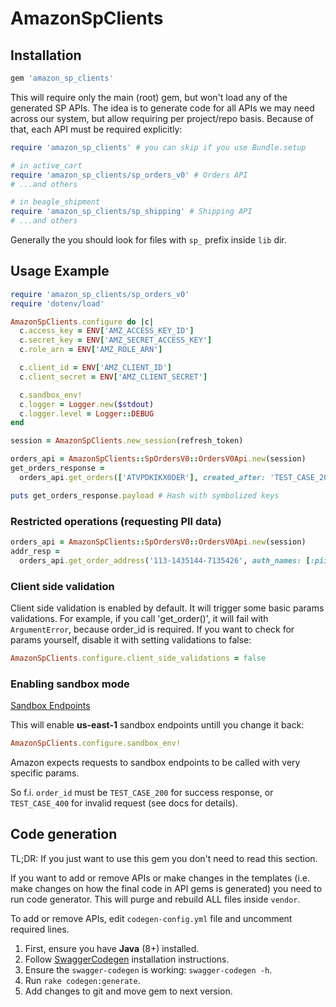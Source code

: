 # AmazonSpClients

## Installation

```ruby
gem 'amazon_sp_clients'
```

This will require only the main (root) gem, but won't load any of the generated
SP APIs. The idea is to generate code for all APIs we may need across our
system, but allow requiring per project/repo basis. Because of that, each API
must be required explicitly:

```ruby
require 'amazon_sp_clients' # you can skip if you use Bundle.setup

# in active_cart
require 'amazon_sp_clients/sp_orders_v0' # Orders API
# ...and others

# in beagle_shipment
require 'amazon_sp_clients/sp_shipping' # Shipping API
# ...and others
```

Generally the you should look for files with `sp_` prefix inside `lib` dir.

## Usage Example

```ruby
require 'amazon_sp_clients/sp_orders_v0'
require 'dotenv/load'

AmazonSpClients.configure do |c|
  c.access_key = ENV['AMZ_ACCESS_KEY_ID']
  c.secret_key = ENV['AMZ_SECRET_ACCESS_KEY']
  c.role_arn = ENV['AMZ_ROLE_ARN']

  c.client_id = ENV['AMZ_CLIENT_ID']
  c.client_secret = ENV['AMZ_CLIENT_SECRET']

  c.sandbox_env!
  c.logger = Logger.new($stdout)
  c.logger.level = Logger::DEBUG
end

session = AmazonSpClients.new_session(refresh_token)

orders_api = AmazonSpClients::SpOrdersV0::OrdersV0Api.new(session)
get_orders_response =
  orders_api.get_orders(['ATVPDKIKX0DER'], created_after: 'TEST_CASE_200')

puts get_orders_response.payload # Hash with symbolized keys
```
### Restricted operations (requesting PII data)

```ruby
orders_api = AmazonSpClients::SpOrdersV0::OrdersV0Api.new(session)
addr_resp =
  orders_api.get_order_address('113-1435144-7135426', auth_names: [:pii])
```

### Client side validation

Client side validation is enabled by default. It will trigger some basic
params validations. For example, if you call 'get_order()', it will fail
with `ArgumentError`, because order_id is required. If you want to check for
params yourself, disable it with setting validations to false:

```ruby
AmazonSpClients.configure.client_side_validations = false
```

### Enabling sandbox mode

[Sandbox Endpoints](https://github.com/amzn/selling-partner-api-docs/blob/main/guides/en-US/developer-guide/SellingPartnerApiDeveloperGuide.md#selling-partner-api-sandbox-endpoints)

This will enable **us-east-1** sandbox endpoints untill you change it back:

```ruby
AmazonSpClients.configure.sandbox_env!
```

Amazon expects requests to sandbox endpoints to be called with very specific params.

So f.i. `order_id` must be `TEST_CASE_200` for success response, or `TEST_CASE_400`
for invalid request (see docs for details).

## Code generation

TL;DR: If you just want to use this gem you don't need to read this section.

If you want to add or remove APIs or make changes in the templates (i.e. make
changes on how the final code in API gems is generated) you need to run code
generator. This will purge and rebuild ALL files inside `vendor`.

To add or remove APIs, edit `codegen-config.yml` file and uncomment required lines.

1. First, ensure you have **Java** (8+) installed.
2. Follow [SwaggerCodegen](https://github.com/swagger-api/swagger-codegen) installation instructions.
3. Ensure the `swagger-codegen` is working: `swagger-codegen -h`.
4. Run `rake codegen:generate`.
5. Add changes to git and move gem to next version.
